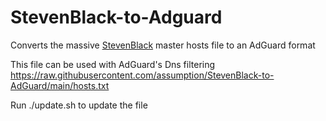 # StevenBlack-to-Adguard
Converts the massive [StevenBlack](https://github.com/StevenBlack/hosts) master hosts file to an AdGuard format

This file can be used with AdGuard's Dns filtering
https://raw.githubusercontent.com/assumption/StevenBlack-to-AdGuard/main/hosts.txt

Run ./update.sh to update the file
